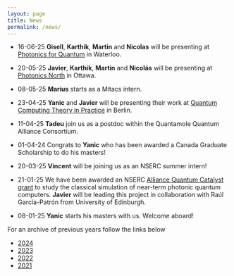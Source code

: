 ```yaml
---
layout: page
title: News  
permalink: /news/
---
```


* 16-06-25 **Gisell**, **Karthik**, **Martin** and **Nicolas** will be presenting at [Photonics for Quantum](https://spie.org/conferences-and-exhibitions/photonics-for-quantum) in Waterloo.

* 20-05-25 **Javier**, **Karthik**, **Martin** and **Nicolás** will be presenting at [Photonics North](https://www.photonicsnorth.com/en) in Ottawa.

* 08-05-25 **Marius** starts as a Mitacs intern.

* 23-04-25 **Yanic** and **Javier** will be presenting their work at [Quantum Computing Theory in Practice](https://qctip2025.com/) in Berlin.

* 11-04-25 **Tadeu** join us as a postdoc within the Quantamole Quantum Alliance Consortium.

* 01-04-24 Congrats to **Yanic** who has been awarded a Canada Graduate Scholarship to do his masters!

* 20-03-25 **Vincent** will be joining us as an NSERC summer intern!

* 21-01-25 We have been awarded an NSERC [Alliance Quantum Catalyst grant](https://www.polymtl.ca/carrefour-actualite/nouvelles/6-millions-de-dollars-pour-des-projets-en-quantique-polytechnique-montreal) to study the classical simulation of near-term photonic quantum computers. **Javier** will be leading this project in collaboration with Raúl García-Patrón from University of Edinburgh.

* 08-01-25 **Yanic** starts his masters with us. Welcome aboard!


For an archive of previous years follow the links below
* [2024](https://polyquantique.github.io/2024/) 
* [2023](https://polyquantique.github.io/2023/) 
* [2022](https://polyquantique.github.io/2022/) 
* [2021](https://polyquantique.github.io/2021/) 

